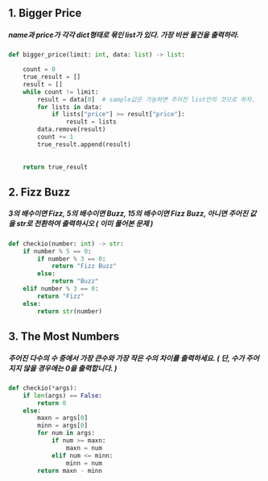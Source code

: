 ## 1.  Bigger Price

##### name과 price가 각각 dict형태로 묶인 list가 있다. 가장 비싼 물건을 출력하라.

```python
def bigger_price(limit: int, data: list) -> list:

    count = 0
    true_result = []
    result = []
    while count != limit:
        result = data[0]  # sample값은 가능하면 주어진 list안의 것으로 하자.
        for lists in data:
            if lists["price"] >= result["price"]:
                result = lists
        data.remove(result)
        count += 1
        true_result.append(result)
    
            
    return true_result
```



## 2. Fizz Buzz

##### 3의 배수이면 Fizz, 5의 배수이면 Buzz, 15의 배수이면 Fizz Buzz, 아니면 주어진 값을 str로 전환하여 출력하시오 ( 이미 풀어본 문제 )

```python
def checkio(number: int) -> str:
    if number % 5 == 0:
        if number % 3 == 0:
            return "Fizz Buzz"
        else:
            return "Buzz"
    elif number % 3 == 0:
        return "Fizz"
    else:
        return str(number)
```



## 3. The Most Numbers

##### 주어진 다수의 수 중에서 가장 큰수와 가장 작은 수의 차이를 출력하세요. ( 단, 수가 주어지지 않을 경우에는 0을 출력합니다. )

```python
def checkio(*args):
    if len(args) == False:
        return 0
    else:
        maxn = args[0]
        minn = args[0]
        for num in args:
            if num >= maxn:
                maxn = num
            elif num <= minn:
                minn = num
        return maxn - minn
```

